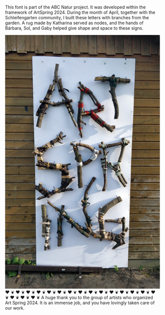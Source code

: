 This font is part of the ABC Natur project. It was developed within the framework of ArtSpring 2024. During the month of April, together with the Schleifengarten community, I built these letters with branches from the garden. A rug made by Katharina served as nodes, and the hands of Bárbara, Sol, and Gaby helped give shape and space to these signs.

![Cartel at Bornholm's Gartenlokal](https://github.com/CaroGiovagnoli/abc-natur/blob/main/sources-ber-schleifengarten/abc-schleifengarten-art-spring.jpeg?raw=true)
❤︎ ❦ ❤︎ ❦ ❤︎ ❦ ❤︎ ❦ ❤︎ ❦ ❤︎ ❦ ❤︎ ❦ ❤︎ ❦ ❤︎ ❦ ❤︎ ❦ ❤︎ ❦ ❤︎ ❦ ❤︎ ❦ ❤︎ ❦ ❤︎ ❦ ❤︎ ❦ ❤︎ ❦ ❤︎ ❦ 
A huge thank you to the group of artists who organized Art Spring 2024. It is an immense job, and you have lovingly taken care of our work. 
